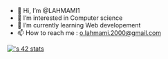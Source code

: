- 👋 Hi, I’m @LAHMAMI1
- 👀 I’m interested in Computer science
- 🌱 I’m currently learning Web developement
- 📫 How to reach me : o.lahmami.2000@gmail.com

[![<username>'s 42 stats](https://badge.mediaplus.ma/<theme>/<username>)](https://github.com/oakoudad/badge42)
